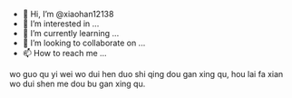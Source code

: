 - 👋 Hi, I’m @xiaohan12138
- 👀 I’m interested in ...
- 🌱 I’m currently learning ...
- 💞️ I’m looking to collaborate on ...
- 📫 How to reach me ...

<!---
xiaohan12138/xiaohan12138 is a ✨ special ✨ repository because its `README.md` (this file) appears on your GitHub profile.
You can click the Preview link to take a look at your changes.
--->
wo guo qu yi wei wo dui hen duo shi qing dou gan xing qu, hou lai fa xian wo dui shen me dou bu gan xing qu.
